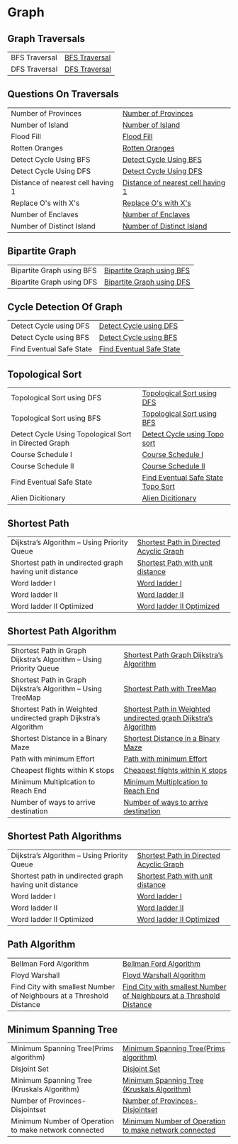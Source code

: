 # Graph


<h2>Graph Traversals</h2>


<table>
  <tr>
    <td > BFS Traversal</td>
    <td> <a href="https://github.com/reeteshkesarwani/Graph/blob/main/BFS%20traversal.java"> BFS Traversal</a></td>
  </tr>
    <tr>
    <td > DFS Traversal</td>
    <td> <a href="https://github.com/reeteshkesarwani/Graph/blob/main/DFS%20traversal.java"> DFS Traversal</a></td>
  </tr>
</table>

<h2>Questions On Traversals</h2>
<table>
  <tr>
    <td > Number of Provinces</td>
    <td> <a href="https://github.com/reeteshkesarwani/Graph/blob/main/Number%20of%20Provinces.java"> Number of Provinces</a></td>
  </tr>
    <tr>
    <td > Number of Island</td>
    <td> <a href="https://github.com/reeteshkesarwani/Graph/blob/main/Number%20of%20Island.java"> Number of Island</a></td>
  </tr>
      <tr>
    <td > Flood Fill</td>
    <td> <a href="https://github.com/reeteshkesarwani/Graph/blob/main/FloodFill.java"> Flood Fill</a></td>
  </tr>
  <tr>
    <td > Rotten Oranges</td>
    <td> <a href="https://github.com/reeteshkesarwani/Graph/blob/main/RottenTomatoes.java"> Rotten Oranges</a></td>
  </tr>
    <tr>
    <td > Detect Cycle Using BFS</td>
    <td> <a href="https://github.com/reeteshkesarwani/Graph/blob/main/Detect%20Directed%20Graph%20using%20BFS.java"> Detect Cycle Using BFS</a></td>
  </tr>
     <tr>
    <td > Detect Cycle Using DFS</td>
    <td> <a href="https://github.com/reeteshkesarwani/Graph/blob/main/Detect%20Direction%20Graph%20using%20DFS.java"> Detect Cycle Using DFS</a></td>
  </tr>

   <tr>
    <td > Distance of nearest cell having 1</td>
    <td> <a href="https://github.com/reeteshkesarwani/Graph/blob/main/Distance%20of%20nearest%20cell%20is%201.java"> Distance of nearest cell having 1</a></td>
  </tr>

  <tr>
    <td > Replace O's with X's</td>
    <td> <a href="https://github.com/reeteshkesarwani/Graph/blob/main/Replace%20O's%20with%20X's.java"> Replace O's with X's</a></td>
  </tr>

  <tr>
    <td > Number of Enclaves</td>
    <td> <a href="https://github.com/reeteshkesarwani/Graph/blob/main/Number%20of%20Enclaves.java">Number of Enclaves</a></td>
  </tr>

  <tr>
    <td > Number of Distinct Island</td>
    <td> <a href="https://github.com/reeteshkesarwani/Graph/blob/main/Number%20of%20Distinct%20Islands.java"> Number of Distinct Island</a></td>
  </tr>


</table>

<h2>Bipartite Graph</h2>

<table>
  <tr>
    <td > Bipartite Graph using BFS</td>
    <td> <a href="https://github.com/reeteshkesarwani/Graph/blob/main/Bipartite%20Graph.java"> Bipartite Graph using BFS</a></td>
  </tr>
    <tr>
    <td > Bipartite Graph using DFS</td>
    <td> <a href="https://github.com/reeteshkesarwani/Graph/blob/main/Bipartite%20Graph.java"> Bipartite Graph using DFS</a></td>
  </tr>
</table>


<h2>Cycle Detection Of Graph</h2>

<table>
  <tr>
    <td > Detect Cycle using DFS</td>
    <td> <a href="https://github.com/reeteshkesarwani/Graph/blob/main/Detect%20Direction%20Graph%20using%20DFS.java"> Detect Cycle using DFS</a></td>
  </tr>
    <tr>
    <td > Detect Cycle using BFS</td>
    <td> <a href="https://github.com/reeteshkesarwani/Graph/blob/main/Detect%20Directed%20Graph%20using%20BFS.java"> Detect Cycle using BFS</a></td>
  </tr>
  <tr>
    <td >Find Eventual Safe State</td>
    <td> <a href="https://github.com/reeteshkesarwani/Graph/blob/main/Find%20Eventual%20safe%20State.java"> Find Eventual Safe State </a></td>
  </tr>
</table>

<h2>Topological Sort</h2>

<table>
  <tr>
    <td > Topological Sort using DFS</td>
    <td> <a href="https://github.com/reeteshkesarwani/Graph/blob/main/topological%20sort.java"> Topological Sort using DFS</a></td>
  </tr>
    <tr>
    <td > Topological Sort using BFS</td>
    <td> <a href="https://github.com/reeteshkesarwani/Graph/blob/main/Topoloical%20sort%20BFS.java"> Topological Sort using BFS</a></td>
  </tr>

   <tr>
    <td > Detect Cycle Using Topological Sort in Directed Graph</td>
    <td> <a href="https://github.com/reeteshkesarwani/Graph/blob/main/Detect%20Cycle%20in%20Directed%20graph.java"> Detect Cycle using Topo sort</a></td>
  </tr>

   <tr>
    <td >Course Schedule I</td>
    <td> <a href="https://github.com/reeteshkesarwani/Graph/blob/main/Course%20Schedule.java"> Course Schedule I</a></td>
  </tr>
   <tr>
    <td >Course Schedule II</td>
    <td> <a href="https://github.com/reeteshkesarwani/Graph/blob/main/Couse%20schedule%20II.java"> Course Schedule II</a></td>
  </tr>
     <tr>
    <td >Find Eventual Safe State</td>
    <td> <a href="https://github.com/reeteshkesarwani/Graph/blob/main/Find%20Eventual%20safe%20state%20Using%20topological%20sort.java"> Find Eventual Safe State Topo Sort</a></td>
  </tr>

  <tr>
    <td >Alien Dicitionary</td>
    <td> <a href="https://github.com/reeteshkesarwani/Graph/blob/main/Alien%20Dicitionary.java"> Alien Dicitionary</a></td>
  </tr>
</table>

<h2>Shortest Path</h2>
<table>
  <tr>
    <td > Dijkstra’s Algorithm – Using Priority Queue</td>
    <td> <a href="https://github.com/reeteshkesarwani/Graph/blob/main/Shortest%20Path%20in%20Directed%20Acyclic%20Graph.java"> Shortest Path in Directed Acyclic Graph</a></td>
  </tr>
    <tr>
    <td > Shortest path in undirected graph having unit distance</td>
    <td> <a href="https://github.com/reeteshkesarwani/Graph/blob/main/Shortest%20path%20in%20undirected%20graph%20having%20unit%20distance.java"> Shortest Path with unit distance</a></td>
  </tr>
  <tr>
    <td >Word ladder I</td>
    <td> <a href="https://github.com/reeteshkesarwani/Graph/blob/main/word%20ladder.java"> Word ladder I </a></td>
  </tr>
    <tr>
    <td >Word ladder II</td>
    <td> <a href="https://github.com/reeteshkesarwani/Graph/blob/main/word%20ladderII%20.java"> Word ladder II</a></td>
  </tr>
  <tr>
    <td >Word ladder II Optimized</td>
    <td> <a href="https://github.com/reeteshkesarwani/Graph/blob/main/word%20ladder%20II%20optmz.java"> Word ladder II Optimized</a></td>
  </tr>
</table>

<h2>Shortest Path Algorithm</h2>
<table>
  <tr>
    <td > Shortest Path in Graph Dijkstra’s Algorithm – Using Priority Queue</td>
    <td> <a href="https://github.com/reeteshkesarwani/Graph/blob/main/Implementing%20Dijkstra%20Algorithm%20Using%20PriorityQueue.java"> Shortest Path Graph Dijkstra’s Algorithm</a></td>
  </tr>
    <tr>
    <td > Shortest Path in Graph Dijkstra’s Algorithm – Using TreeMap</td>
    <td> <a href="https://github.com/reeteshkesarwani/Graph/blob/main/Dijkstra's%20Algorithm%20using%20set.java"> Shortest Path with TreeMap</a></td>
  </tr>
   </tr>
    <tr>
    <td > Shortest Path in Weighted undirected graph Dijkstra’s Algorithm</td>
    <td> <a href="https://github.com/reeteshkesarwani/Graph/blob/main/Shortest%20Path%20in%20Weighted%20undirected%20graph.java"> Shortest Path in Weighted undirected graph Dijkstra’s Algorithm</a></td>
  </tr>
  <tr>
    <td > Shortest Distance in a Binary Maze</td>
    <td> <a href="https://github.com/reeteshkesarwani/Graph/blob/main/Shortest%20Distance%20in%20a%20binary%20Maze.java"> Shortest Distance in a Binary Maze</a></td>
  </tr>
  <tr>
    <td > Path with minimum Effort</td>
    <td> <a href="https://github.com/reeteshkesarwani/Graph/blob/main/Path%20with%20minimum%20Effort.java"> Path with minimum Effort</a></td>
  </tr>
  <tr>
    <td > Cheapest flights within K stops</td>
    <td> <a href="https://github.com/reeteshkesarwani/Graph/blob/main/Cheapest%20flights%20within%20K%20stops.java"> Cheapest flights within K stops</a></td>
  </tr>
  <tr>
    <td > Minimum Multiplcation to Reach End</td>
    <td> <a href="https://github.com/reeteshkesarwani/Graph/blob/main/Minimum%20Multiplcation%20to%20Reach%20End.java"> Minimum Multiplcation to Reach End</a></td>
  </tr>
    <tr>
    <td >Number of ways to arrive destination</td>
    <td> <a href="https://github.com/reeteshkesarwani/Graph/blob/main/Number%20of%20ways%20to%20arrive%20destination.java"> Number of ways to arrive destination </a></td>
  </tr>

</table>

  <h2>Shortest Path Algorithms</h2>
  <table>
  <tr>
    <td > Dijkstra’s Algorithm – Using Priority Queue</td>
    <td> <a href="https://github.com/reeteshkesarwani/Graph/blob/main/Shortest%20Path%20in%20Directed%20Acyclic%20Graph.java"> Shortest Path in Directed Acyclic Graph</a></td>
  </tr>
    <tr>
    <td > Shortest path in undirected graph having unit distance</td>
    <td> <a href="https://github.com/reeteshkesarwani/Graph/blob/main/Shortest%20path%20in%20undirected%20graph%20having%20unit%20distance.java"> Shortest Path with unit distance</a></td>
  </tr>
  <tr>
    <td >Word ladder I</td>
    <td> <a href="https://github.com/reeteshkesarwani/Graph/blob/main/word%20ladder.java"> Word ladder I </a></td>
  </tr>
    <tr>
    <td >Word ladder II</td>
    <td> <a href="https://github.com/reeteshkesarwani/Graph/blob/main/word%20ladderII%20.java"> Word ladder II</a></td>
  </tr>
  <tr>
    <td >Word ladder II Optimized</td>
    <td> <a href="https://github.com/reeteshkesarwani/Graph/blob/main/word%20ladder%20II%20optmz.java"> Word ladder II Optimized</a></td>
  </tr>
</table>

<h2>Path Algorithm</h2>
<table>
  <tr>
    <td > Bellman Ford Algorithm</td>
    <td> <a href="https://github.com/reeteshkesarwani/Graph/blob/main/Distance%20from%20the%20Source%20(Bellman-Ford%20Algorithm).java"> Bellman Ford Algorithm</a></td>
  </tr>
    <tr>
    <td >Floyd Warshall</td>
    <td> <a href="https://github.com/reeteshkesarwani/Graph/blob/main/Floyd%20Warshall.java">Floyd Warshall Algorithm</a></td>
  </tr>
      <tr>
    <td >Find City with smallest Number of Neighbours at a Threshold Distance</td>
    <td> <a href="https://github.com/reeteshkesarwani/Graph/blob/main/Find%20the%20City%20with%20the%20smallest%20number%20of%20neighbours%20at%20a%20threshold%20Distance.java">Find City with smallest Number of Neighbours at a Threshold Distance</a></td>
  </tr>

</table>
<h2>Minimum Spanning Tree</h2>
<table>
  <tr>
    <td > Minimum Spanning Tree(Prims algorithm)</td>
    <td> <a href="https://github.com/reeteshkesarwani/Graph/blob/main/Minimum%20Spanning%20Tree(Prims%20algorithm)"> Minimum Spanning Tree(Prims algorithm)</a></td>
  </tr>
    <tr>
    <td >Disjoint Set</td>
    <td> <a href="https://github.com/reeteshkesarwani/Graph/blob/main/DisjointSet.java">Disjoint Set</a></td>
  </tr>
  <tr>
    <td >Minimum Spanning Tree (Kruskals Algorithm)</td>
    <td> <a href="https://github.com/reeteshkesarwani/Graph/blob/main/Minimum%20Spanning%20Tree%20(Kruskals%20Algorithm).java">Minimum Spanning Tree (Kruskals Algorithm)</a></td>
  </tr>
<tr>
    <td >Number of Provinces- Disjointset</td>
    <td> <a href="https://github.com/reeteshkesarwani/Graph/blob/main/Number%20of%20Provinces-%20Disjointset.java">Number of Provinces- Disjointset</a></td>
  </tr>
  <tr>
    <td >Minimum Number of Operation to make network connected</td>
    <td> <a href="https://github.com/reeteshkesarwani/Graph/blob/main/Minimum%20Number%20of%20Operation%20to%20make%20network%20connected.java">Minimum Number of Operation to make network connected</a></td>
  </tr>

</table>


